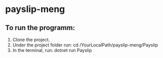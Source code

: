# payslip-meng

## To run the programm:

1. Clone the project.
2. Under the project folder run: cd /YourLocalPath/payslip-meng/Payslip
3. In the terminal, run: dotnet run Payslip
